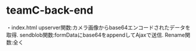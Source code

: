 # teamC-back-end

・index.html
	upserver関数:カメラ画像からbase64エンコードされたデータを取得.
	sendblob関数:formDataにbase64をappendしてAjaxで送信.
	Rename関数:全く

